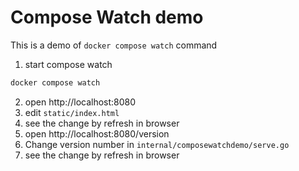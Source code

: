 # Compose Watch demo

This is a demo of `docker compose watch` command

1. start compose watch
```bash
docker compose watch
```
2. open http://localhost:8080
3. edit `static/index.html`
4. see the change by refresh in browser
5. open http://localhost:8080/version
6. Change version number in `internal/composewatchdemo/serve.go`
7. see the change by refresh in browser
